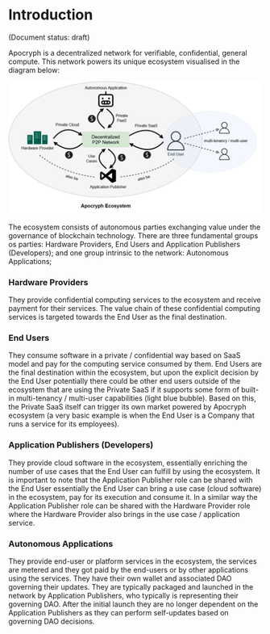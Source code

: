 # Introduction

(Document status: draft)

Apocryph is a decentralized network for verifiable, confidential, general compute. This network powers its unique ecosystem visualised in the diagram below:

![Apocryph ecosystem](https://github.com/comrade-coop/apocryph/blob/master/spec/assets/ecosystem.png?raw=true)

The ecosystem consists of autonomous parties exchanging value under the governance of blockchain technology. There are three fundamental groups os parties: Hardware Providers, End Users and Application Publishers (Developers); and one group intrinsic to the network: Autonomous Applications;

### Hardware Providers
They provide confidential computing services to the ecosystem and receive payment for their services. The value chain of these confidential computing services is targeted towards the End User as the final destination.

### End Users
They consume software in a private / confidential way based on SaaS model and pay for the computing service consumed by them. End Users are the final destination within the ecosystem, but upon the explicit decision by the End User potentially there could be other end users outside of the ecosystem that are using the Private SaaS if it supports some form of built-in multi-tenancy / multi-user capabilities (light blue bubble). Based on this, the Private SaaS itself can trigger its own market powered by Apocryph ecosystem (a very basic example is when the End User is a Company that runs a service for its employees).

### Application Publishers (Developers)
They provide cloud software in the ecosystem, essentially enriching the number of use cases that the End User can fulfill by using the ecosystem. It is important to note that the Application Publisher role can be shared with the End User essentially the End User can bring a use case (cloud software) in the ecosystem, pay for its execution and consume it. In a similar way the Application Publisher role can be shared with the Hardware Provider role where the Hardware Provider also brings in the use case / application service. 

### Autonomous Applications
They provide end-user or platform services in the ecosystem, the services are metered and they got paid by the end-users or by other applications using the services. They have their own wallet and associated DAO governing their updates. They are typically packaged and launched in the network by Application Publishers, who typically is representing their governing DAO. After the initial launch they are no longer dependent on the Application Publishers as they can perform self-updates based on governing DAO decisions.
